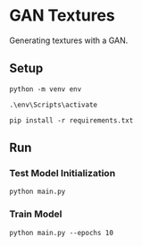 # GAN Textures

Generating textures with a GAN.

## Setup

```
python -m venv env

.\env\Scripts\activate

pip install -r requirements.txt
```

## Run

### Test Model Initialization

```
python main.py
```

### Train Model

```
python main.py --epochs 10
```
